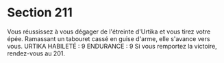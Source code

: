 # Section 211

Vous réussissez à vous dégager de l'étreinte d'Urtika et vous tirez votre épée. Ramassant
un tabouret cassé en guise d'arme, elle s'avance vers vous.
URTIKA
HABILETÉ : 9 ENDURANCE : 9
Si vous remportez la victoire, rendez-vous au 201.